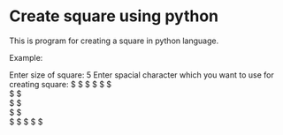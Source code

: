 # Create square using python
 This is program for creating a square in python language.

Example:

Enter size of square: 5
Enter spacial character which you want to use for creating square: $
$   $   $   $   $   
$               $   
$               $   
$               $   
$   $   $   $   $  
